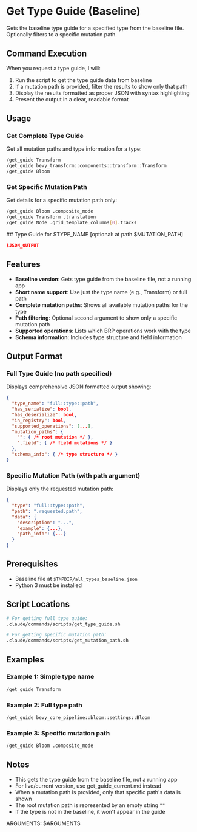 # Get Type Guide (Baseline)

Gets the baseline type guide for a specified type from the baseline file. Optionally filters to a specific mutation path.

## Command Execution

When you request a type guide, I will:

1. Run the script to get the type guide data from baseline
2. If a mutation path is provided, filter the results to show only that path
3. Display the results formatted as proper JSON with syntax highlighting
4. Present the output in a clear, readable format

## Usage

### Get Complete Type Guide
Get all mutation paths and type information for a type:

```bash
/get_guide Transform
/get_guide bevy_transform::components::transform::Transform
/get_guide Bloom
```

### Get Specific Mutation Path
Get details for a specific mutation path only:

```bash
/get_guide Bloom .composite_mode
/get_guide Transform .translation
/get_guide Node .grid_template_columns[0].tracks
```

<UserOutput>
## Type Guide for $TYPE_NAME [optional: at path $MUTATION_PATH]

```json
$JSON_OUTPUT
```
</UserOutput>

## Features

- **Baseline version**: Gets type guide from the baseline file, not a running app
- **Short name support**: Use just the type name (e.g., Transform) or full path
- **Complete mutation paths**: Shows all available mutation paths for the type
- **Path filtering**: Optional second argument to show only a specific mutation path
- **Supported operations**: Lists which BRP operations work with the type
- **Schema information**: Includes type structure and field information

## Output Format

### Full Type Guide (no path specified)
Displays comprehensive JSON formatted output showing:

```json
{
  "type_name": "full::type::path",
  "has_serialize": bool,
  "has_deserialize": bool,
  "in_registry": bool,
  "supported_operations": [...],
  "mutation_paths": {
    "": { /* root mutation */ },
    ".field": { /* field mutations */ }
  },
  "schema_info": { /* type structure */ }
}
```

### Specific Mutation Path (with path argument)
Displays only the requested mutation path:

```json
{
  "type": "full::type::path",
  "path": ".requested.path",
  "data": {
    "description": "...",
    "example": {...},
    "path_info": {...}
  }
}
```

## Prerequisites

- Baseline file at `$TMPDIR/all_types_baseline.json`
- Python 3 must be installed

## Script Locations

```bash
# For getting full type guide:
.claude/commands/scripts/get_type_guide.sh

# For getting specific mutation path:
.claude/commands/scripts/get_mutation_path.sh
```

## Examples

### Example 1: Simple type name
```bash
/get_guide Transform
```

### Example 2: Full type path
```bash
/get_guide bevy_core_pipeline::bloom::settings::Bloom
```

### Example 3: Specific mutation path
```bash
/get_guide Bloom .composite_mode
```

## Notes

- This gets the type guide from the baseline file, not a running app
- For live/current version, use get_guide_current.md instead
- When a mutation path is provided, only that specific path's data is shown
- The root mutation path is represented by an empty string `""`
- If the type is not in the baseline, it won't appear in the guide

ARGUMENTS: $ARGUMENTS
